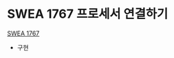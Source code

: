# SWEA 1767 프로세서 연결하기

[SWEA 1767](https://swexpertacademy.com/main/code/problem/problemDetail.do)

- 구현
